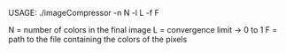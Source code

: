 USAGE: ./imageCompressor -n N -l L -f F

N = number of colors in the final image
L = convergence limit -> 0 to 1
F = path to the file containing the colors of the pixels
